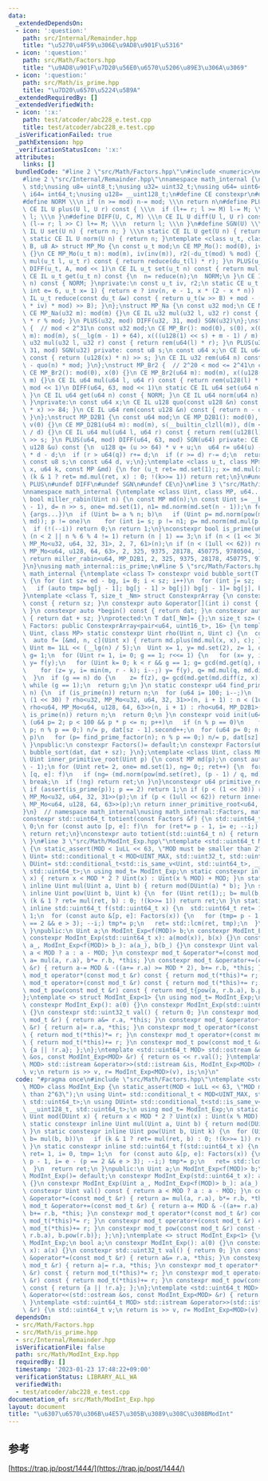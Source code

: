 ```yaml
---
data:
  _extendedDependsOn:
  - icon: ':question:'
    path: src/Internal/Remainder.hpp
    title: "\u5270\u4F59\u306E\u9AD8\u901F\u5316"
  - icon: ':question:'
    path: src/Math/Factors.hpp
    title: "\u9AD8\u901F\u7D20\u56E0\u6570\u5206\u89E3\u306A\u3069"
  - icon: ':question:'
    path: src/Math/is_prime.hpp
    title: "\u7D20\u6570\u5224\u5B9A"
  _extendedRequiredBy: []
  _extendedVerifiedWith:
  - icon: ':x:'
    path: test/atcoder/abc228_e.test.cpp
    title: test/atcoder/abc228_e.test.cpp
  _isVerificationFailed: true
  _pathExtension: hpp
  _verificationStatusIcon: ':x:'
  attributes:
    links: []
  bundledCode: "#line 2 \"src/Math/Factors.hpp\"\n#include <numeric>\n#include <cassert>\n\
    #line 2 \"src/Internal/Remainder.hpp\"\nnamespace math_internal {\nusing namespace\
    \ std;\nusing u8= uint8_t;\nusing u32= uint32_t;\nusing u64= uint64_t;\nusing\
    \ i64= int64_t;\nusing u128= __uint128_t;\n#define CE constexpr\n#define IL inline\n\
    #define NORM \\\n if (n >= mod) n-= mod; \\\n return n\n#define PLUS(U, M) \\\n\
    \ CE IL U plus(U l, U r) const { \\\n  if (l+= r; l >= M) l-= M; \\\n  return\
    \ l; \\\n }\n#define DIFF(U, C, M) \\\n CE IL U diff(U l, U r) const { \\\n  if\
    \ (l-= r; l >> C) l+= M; \\\n  return l; \\\n }\n#define SGN(U) \\\n static CE\
    \ IL U set(U n) { return n; } \\\n static CE IL U get(U n) { return n; } \\\n\
    \ static CE IL U norm(U n) { return n; }\ntemplate <class u_t, class du_t, u8\
    \ B, u8 A> struct MP_Mo {\n const u_t mod;\n CE MP_Mo(): mod(0), iv(0), r2(0)\
    \ {}\n CE MP_Mo(u_t m): mod(m), iv(inv(m)), r2(-du_t(mod) % mod) {}\n CE IL u_t\
    \ mul(u_t l, u_t r) const { return reduce(du_t(l) * r); }\n PLUS(u_t, mod << 1)\n\
    \ DIFF(u_t, A, mod << 1)\n CE IL u_t set(u_t n) const { return mul(n, r2); }\n\
    \ CE IL u_t get(u_t n) const {\n  n= reduce(n);\n  NORM;\n }\n CE IL u_t norm(u_t\
    \ n) const { NORM; }\nprivate:\n const u_t iv, r2;\n static CE u_t inv(u_t n,\
    \ int e= 6, u_t x= 1) { return e ? inv(n, e - 1, x * (2 - x * n)) : x; }\n CE\
    \ IL u_t reduce(const du_t &w) const { return u_t(w >> B) + mod - ((du_t(u_t(w)\
    \ * iv) * mod) >> B); }\n};\nstruct MP_Na {\n const u32 mod;\n CE MP_Na(): mod(0){};\n\
    \ CE MP_Na(u32 m): mod(m) {}\n CE IL u32 mul(u32 l, u32 r) const { return u64(l)\
    \ * r % mod; }\n PLUS(u32, mod) DIFF(u32, 31, mod) SGN(u32)\n};\nstruct MP_Br\
    \ {  // mod < 2^31\n const u32 mod;\n CE MP_Br(): mod(0), s(0), x(0) {}\n CE MP_Br(u32\
    \ m): mod(m), s(__lg(m - 1) + 64), x(((u128(1) << s) + m - 1) / m) {}\n CE IL\
    \ u32 mul(u32 l, u32 r) const { return rem(u64(l) * r); }\n PLUS(u32, mod) DIFF(u32,\
    \ 31, mod) SGN(u32) private: const u8 s;\n const u64 x;\n CE IL u64 quo(u64 n)\
    \ const { return (u128(x) * n) >> s; }\n CE IL u32 rem(u64 n) const { return n\
    \ - quo(n) * mod; }\n};\nstruct MP_Br2 {  // 2^20 < mod <= 2^41\n const u64 mod;\n\
    \ CE MP_Br2(): mod(0), x(0) {}\n CE MP_Br2(u64 m): mod(m), x((u128(1) << 84) /\
    \ m) {}\n CE IL u64 mul(u64 l, u64 r) const { return rem(u128(l) * r); }\n PLUS(u64,\
    \ mod << 1)\n DIFF(u64, 63, mod << 1)\n static CE IL u64 set(u64 n) { return n;\
    \ }\n CE IL u64 get(u64 n) const { NORM; }\n CE IL u64 norm(u64 n) const { NORM;\
    \ }\nprivate:\n const u64 x;\n CE IL u128 quo(const u128 &n) const { return (n\
    \ * x) >> 84; }\n CE IL u64 rem(const u128 &n) const { return n - quo(n) * mod;\
    \ }\n};\nstruct MP_D2B1 {\n const u64 mod;\n CE MP_D2B1(): mod(0), s(0), d(0),\
    \ v(0) {}\n CE MP_D2B1(u64 m): mod(m), s(__builtin_clzll(m)), d(m << s), v(u128(-1)\
    \ / d) {}\n CE IL u64 mul(u64 l, u64 r) const { return rem((u128(l) * r) << s)\
    \ >> s; }\n PLUS(u64, mod) DIFF(u64, 63, mod) SGN(u64) private: CE IL u64 rem(const\
    \ u128 &u) const {\n  u128 q= (u >> 64) * v + u;\n  u64 r= u64(u) - (q >> 64)\
    \ * d - d;\n  if (r > u64(q)) r+= d;\n  if (r >= d) r-= d;\n  return r;\n }\n\
    \ const u8 s;\n const u64 d, v;\n};\ntemplate <class u_t, class MP> CE u_t pow(u_t\
    \ x, u64 k, const MP &md) {\n for (u_t ret= md.set(1);; x= md.mul(x, x))\n  if\
    \ (k & 1 ? ret= md.mul(ret, x) : 0; !(k>>= 1)) return ret;\n}\n#undef NORM\n#undef\
    \ PLUS\n#undef DIFF\n#undef SGN\n#undef CE\n}\n#line 3 \"src/Math/is_prime.hpp\"\
    \nnamespace math_internal {\ntemplate <class Uint, class MP, u64... args> constexpr\
    \ bool miller_rabin(Uint n) {\n const MP md(n);\n const Uint s= __builtin_ctzll(n\
    \ - 1), d= n >> s, one= md.set(1), n1= md.norm(md.set(n - 1));\n for (auto a:\
    \ {args...})\n  if (Uint b= a % n; b)\n   if (Uint p= md.norm(pow(md.set(b), d,\
    \ md)); p != one)\n    for (int i= s; p != n1; p= md.norm(md.mul(p, p)))\n   \
    \  if (!(--i)) return 0;\n return 1;\n}\nconstexpr bool is_prime(u64 n) {\n if\
    \ (n < 2 || n % 6 % 4 != 1) return (n | 1) == 3;\n if (n < (1 << 30)) return miller_rabin<u32,\
    \ MP_Mo<u32, u64, 32, 31>, 2, 7, 61>(n);\n if (n < (1ull << 62)) return miller_rabin<u64,\
    \ MP_Mo<u64, u128, 64, 63>, 2, 325, 9375, 28178, 450775, 9780504, 1795265022>(n);\n\
    \ return miller_rabin<u64, MP_D2B1, 2, 325, 9375, 28178, 450775, 9780504, 1795265022>(n);\n\
    }\n}\nusing math_internal::is_prime;\n#line 5 \"src/Math/Factors.hpp\"\nnamespace\
    \ math_internal {\ntemplate <class T> constexpr void bubble_sort(T *bg, T *ed)\
    \ {\n for (int sz= ed - bg, i= 0; i < sz; i++)\n  for (int j= sz; --j > i;)\n\
    \   if (auto tmp= bg[j - 1]; bg[j - 1] > bg[j]) bg[j - 1]= bg[j], bg[j]= tmp;\n\
    }\ntemplate <class T, size_t _Nm> struct ConstexprArray {\n constexpr size_t size()\
    \ const { return sz; }\n constexpr auto &operator[](int i) const { return dat[i];\
    \ }\n constexpr auto *begin() const { return dat; }\n constexpr auto *end() const\
    \ { return dat + sz; }\nprotected:\n T dat[_Nm]= {};\n size_t sz= 0;\n};\nclass\
    \ Factors: public ConstexprArray<pair<u64, uint16_t>, 16> {\n template <class\
    \ Uint, class MP> static constexpr Uint rho(Uint n, Uint c) {\n  const MP md(n);\n\
    \  auto f= [&md, n, c](Uint x) { return md.plus(md.mul(x, x), c); };\n  const\
    \ Uint m= 1LL << (__lg(n) / 5);\n  Uint x= 1, y= md.set(2), z= 1, q= md.set(1),\
    \ g= 1;\n  for (Uint r= 1, i= 0; g == 1; r<<= 1) {\n   for (x= y, i= r; i--;)\
    \ y= f(y);\n   for (Uint k= 0; k < r && g == 1; g= gcd(md.get(q), n), k+= m)\n\
    \    for (z= y, i= min(m, r - k); i--;) y= f(y), q= md.mul(q, md.diff(y, x));\n\
    \  }\n  if (g == n) do {\n    z= f(z), g= gcd(md.get(md.diff(z, x)), n);\n   }\
    \ while (g == 1);\n  return g;\n }\n static constexpr u64 find_prime_factor(u64\
    \ n) {\n  if (is_prime(n)) return n;\n  for (u64 i= 100; i--;)\n   if (n= n <\
    \ (1 << 30) ? rho<u32, MP_Mo<u32, u64, 32, 31>>(n, i + 1) : n < (1ull << 62) ?\
    \ rho<u64, MP_Mo<u64, u128, 64, 63>>(n, i + 1) : rho<u64, MP_D2B1>(n, i + 1);\
    \ is_prime(n)) return n;\n  return 0;\n }\n constexpr void init(u64 n) {\n  for\
    \ (u64 p= 2; p < 100 && p * p <= n; p++)\n   if (n % p == 0)\n    for (dat[sz++].first=\
    \ p; n % p == 0;) n/= p, dat[sz - 1].second++;\n  for (u64 p= 0; n > 1; dat[sz++].first=\
    \ p)\n   for (p= find_prime_factor(n); n % p == 0;) n/= p, dat[sz].second++;\n\
    \ }\npublic:\n constexpr Factors()= default;\n constexpr Factors(u64 n) { init(n),\
    \ bubble_sort(dat, dat + sz); }\n};\ntemplate <class Uint, class MP> constexpr\
    \ Uint inner_primitive_root(Uint p) {\n const MP md(p);\n const auto f= Factors(p\
    \ - 1);\n for (Uint ret= 2, one= md.set(1), ng= 0;; ret++) {\n  for (const auto\
    \ [q, e]: f)\n   if (ng= (md.norm(pow(md.set(ret), (p - 1) / q, md)) == one))\
    \ break;\n  if (!ng) return ret;\n }\n}\nconstexpr u64 primitive_root(u64 p) {\n\
    \ if (assert(is_prime(p)); p == 2) return 1;\n if (p < (1 << 30)) return inner_primitive_root<u32,\
    \ MP_Mo<u32, u64, 32, 31>>(p);\n if (p < (1ull << 62)) return inner_primitive_root<u64,\
    \ MP_Mo<u64, u128, 64, 63>>(p);\n return inner_primitive_root<u64, MP_D2B1>(p);\n\
    }\n}  // namespace math_internal\nusing math_internal::Factors, math_internal::primitive_root;\n\
    constexpr std::uint64_t totient(const Factors &f) {\n std::uint64_t ret= 1, i=\
    \ 0;\n for (const auto [p, e]: f)\n  for (ret*= p - 1, i= e; --i;) ret*= p;\n\
    \ return ret;\n}\nconstexpr auto totient(std::uint64_t n) { return totient(Factors(n));\
    \ }\n#line 3 \"src/Math/ModInt_Exp.hpp\"\ntemplate <std::uint64_t MOD> class ModInt_Exp\
    \ {\n static_assert(MOD < 1uLL << 63, \"MOD must be smaller than 2^63\");\n using\
    \ Uint= std::conditional_t < MOD<UINT_MAX, std::uint32_t, std::uint64_t>;\n using\
    \ DUint= std::conditional_t<std::is_same_v<Uint, std::uint64_t>, __uint128_t,\
    \ std::uint64_t>;\n using mod_t= ModInt_Exp;\n static constexpr inline Uint mod(DUint\
    \ x) { return x < MOD * 2 ? Uint(x) : Uint(x % MOD) + MOD; }\n static constexpr\
    \ inline Uint mul(Uint a, Uint b) { return mod(DUint(a) * b); }\n static constexpr\
    \ inline Uint pow(Uint b, Uint k) {\n  for (Uint ret(1);; b= mul(b, b))\n   if\
    \ (k & 1 ? ret= mul(ret, b) : 0; !(k>>= 1)) return ret;\n }\n static constexpr\
    \ inline std::uint64_t f(std::uint64_t x) {\n  std::uint64_t ret= 1, i= 0, tmp=\
    \ 1;\n  for (const auto &[p, e]: Factors(x)) {\n   for (tmp= p - 1, i= e - (p\
    \ == 2 && e > 3); --i;) tmp*= p;\n   ret= std::lcm(ret, tmp);\n  }\n  return ret;\n\
    \ }\npublic:\n Uint a;\n ModInt_Exp<f(MOD)> b;\n constexpr ModInt_Exp()= default;\n\
    \ constexpr ModInt_Exp(std::uint64_t x): a(mod(x)), b(x) {}\n constexpr ModInt_Exp(Uint\
    \ a_, ModInt_Exp<f(MOD)> b_): a(a_), b(b_) {}\n constexpr Uint val() const { return\
    \ a < MOD ? a : a - MOD; }\n constexpr mod_t &operator*=(const mod_t &r) { return\
    \ a= mul(a, r.a), b*= r.b, *this; }\n constexpr mod_t &operator+=(const mod_t\
    \ &r) { return a-= MOD & -((a+= r.a) >= MOD * 2), b+= r.b, *this; }\n constexpr\
    \ mod_t operator*(const mod_t &r) const { return mod_t(*this)*= r; }\n constexpr\
    \ mod_t operator+(const mod_t &r) const { return mod_t(*this)+= r; }\n constexpr\
    \ mod_t pow(const mod_t &r) const { return mod_t{pow(a, r.b.a), b.pow(r.b)}; };\n\
    };\ntemplate <> struct ModInt_Exp<1> {\n using mod_t= ModInt_Exp;\n bool a;\n\
    \ constexpr ModInt_Exp(): a(0) {}\n constexpr ModInt_Exp(std::uint64_t x): a(x)\
    \ {}\n constexpr std::uint32_t val() { return 0; }\n constexpr mod_t &operator*=(const\
    \ mod_t &r) { return a&= r.a, *this; }\n constexpr mod_t &operator+=(const mod_t\
    \ &r) { return a|= r.a, *this; }\n constexpr mod_t operator*(const mod_t &r) const\
    \ { return mod_t(*this)*= r; }\n constexpr mod_t operator+(const mod_t &r) const\
    \ { return mod_t(*this)+= r; }\n constexpr mod_t pow(const mod_t &r) const { return\
    \ {a || !r.a}; };\n};\ntemplate <std::uint64_t MOD> std::ostream &operator<<(std::ostream\
    \ &os, const ModInt_Exp<MOD> &r) { return os << r.val(); }\ntemplate <std::uint64_t\
    \ MOD> std::istream &operator>>(std::istream &is, ModInt_Exp<MOD> &r) {\n std::uint64_t\
    \ v;\n return is >> v, r= ModInt_Exp<MOD>(v), is;\n}\n"
  code: "#pragma once\n#include \"src/Math/Factors.hpp\"\ntemplate <std::uint64_t\
    \ MOD> class ModInt_Exp {\n static_assert(MOD < 1uLL << 63, \"MOD must be smaller\
    \ than 2^63\");\n using Uint= std::conditional_t < MOD<UINT_MAX, std::uint32_t,\
    \ std::uint64_t>;\n using DUint= std::conditional_t<std::is_same_v<Uint, std::uint64_t>,\
    \ __uint128_t, std::uint64_t>;\n using mod_t= ModInt_Exp;\n static constexpr inline\
    \ Uint mod(DUint x) { return x < MOD * 2 ? Uint(x) : Uint(x % MOD) + MOD; }\n\
    \ static constexpr inline Uint mul(Uint a, Uint b) { return mod(DUint(a) * b);\
    \ }\n static constexpr inline Uint pow(Uint b, Uint k) {\n  for (Uint ret(1);;\
    \ b= mul(b, b))\n   if (k & 1 ? ret= mul(ret, b) : 0; !(k>>= 1)) return ret;\n\
    \ }\n static constexpr inline std::uint64_t f(std::uint64_t x) {\n  std::uint64_t\
    \ ret= 1, i= 0, tmp= 1;\n  for (const auto &[p, e]: Factors(x)) {\n   for (tmp=\
    \ p - 1, i= e - (p == 2 && e > 3); --i;) tmp*= p;\n   ret= std::lcm(ret, tmp);\n\
    \  }\n  return ret;\n }\npublic:\n Uint a;\n ModInt_Exp<f(MOD)> b;\n constexpr\
    \ ModInt_Exp()= default;\n constexpr ModInt_Exp(std::uint64_t x): a(mod(x)), b(x)\
    \ {}\n constexpr ModInt_Exp(Uint a_, ModInt_Exp<f(MOD)> b_): a(a_), b(b_) {}\n\
    \ constexpr Uint val() const { return a < MOD ? a : a - MOD; }\n constexpr mod_t\
    \ &operator*=(const mod_t &r) { return a= mul(a, r.a), b*= r.b, *this; }\n constexpr\
    \ mod_t &operator+=(const mod_t &r) { return a-= MOD & -((a+= r.a) >= MOD * 2),\
    \ b+= r.b, *this; }\n constexpr mod_t operator*(const mod_t &r) const { return\
    \ mod_t(*this)*= r; }\n constexpr mod_t operator+(const mod_t &r) const { return\
    \ mod_t(*this)+= r; }\n constexpr mod_t pow(const mod_t &r) const { return mod_t{pow(a,\
    \ r.b.a), b.pow(r.b)}; };\n};\ntemplate <> struct ModInt_Exp<1> {\n using mod_t=\
    \ ModInt_Exp;\n bool a;\n constexpr ModInt_Exp(): a(0) {}\n constexpr ModInt_Exp(std::uint64_t\
    \ x): a(x) {}\n constexpr std::uint32_t val() { return 0; }\n constexpr mod_t\
    \ &operator*=(const mod_t &r) { return a&= r.a, *this; }\n constexpr mod_t &operator+=(const\
    \ mod_t &r) { return a|= r.a, *this; }\n constexpr mod_t operator*(const mod_t\
    \ &r) const { return mod_t(*this)*= r; }\n constexpr mod_t operator+(const mod_t\
    \ &r) const { return mod_t(*this)+= r; }\n constexpr mod_t pow(const mod_t &r)\
    \ const { return {a || !r.a}; };\n};\ntemplate <std::uint64_t MOD> std::ostream\
    \ &operator<<(std::ostream &os, const ModInt_Exp<MOD> &r) { return os << r.val();\
    \ }\ntemplate <std::uint64_t MOD> std::istream &operator>>(std::istream &is, ModInt_Exp<MOD>\
    \ &r) {\n std::uint64_t v;\n return is >> v, r= ModInt_Exp<MOD>(v), is;\n}\n"
  dependsOn:
  - src/Math/Factors.hpp
  - src/Math/is_prime.hpp
  - src/Internal/Remainder.hpp
  isVerificationFile: false
  path: src/Math/ModInt_Exp.hpp
  requiredBy: []
  timestamp: '2023-01-23 17:48:22+09:00'
  verificationStatus: LIBRARY_ALL_WA
  verifiedWith:
  - test/atcoder/abc228_e.test.cpp
documentation_of: src/Math/ModInt_Exp.hpp
layout: document
title: "\u6307\u6570\u306B\u4E57\u305B\u3089\u308C\u308BModInt"
---
```

## 参考
[https://trap.jp/post/1444/](https://trap.jp/post/1444/)